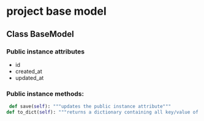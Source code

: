 
# project base model <br>

## Class BaseModel
### Public instance attributes
- id
- created_at
- updated_at
### Public instance methods:
```py
 def save(self): """updates the public instance attribute"""
def to_dict(self): """returns a dictionary containing all key/value of __dict__ of the instance"""
     
```



